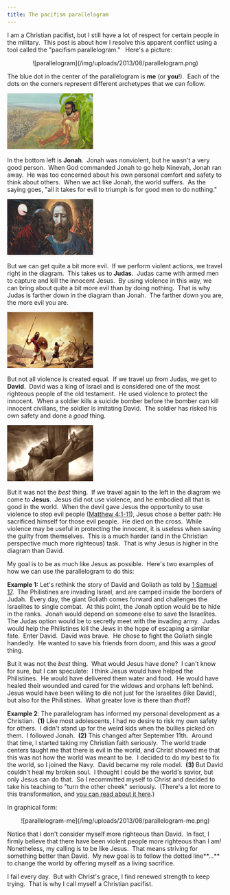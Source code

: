 ```yaml
---
title: The pacifism parallelogram
---
```


I am a Christian pacifist, but I still have a lot of respect for certain people in the military.  This post is about how I resolve this apparent conflict using a tool called the "pacifism parallelogram."   Here's a picture:

<center>
![parallelogram](/img/uploads/2013/08/parallelogram.png)
</center>

The blue dot in the center of the parallelogram is **me** (or **you**!).  Each of the dots on the corners represent different archetypes that we can follow.

<img class=right src=/img/uploads/2013/08/jonah_angry1.jpg>

In the bottom left is **Jonah**.  Jonah was nonviolent, but he wasn't a very good person.  When God commanded Jonah to go help Ninevah, Jonah ran away.  He was too concerned about his own personal comfort and safety to think about others.  When we act like Jonah, the world suffers.  As the saying goes, "all it takes for evil to triumph is for good men to do nothing."

<img class=right src=/img/uploads/2013/08/ilya-glazunov-the-kiss-of-judas-1985-e12683758312613.jpg>

But we can get quite a bit more evil.  If we perform violent actions, we travel right in the diagram.  This takes us to **Judas**.  Judas came with armed men to capture and kill the innocent Jesus.  By using violence in this way, we can bring about quite a bit more evil than by doing nothing.  That is why Judas is farther down in the diagram than Jonah.  The farther down you are, the more evil you are.

<img class=right src=/img/uploads/2013/08/full_davidgoliath4.jpeg>

But not all violence is created equal.  If we travel up from Judas, we get to **David**.  David was a king of Israel and is considered one of the most righteous people of the old testament.  He used violence to protect the innocent.  When a soldier kills a suicide bomber before the bomber can kill innocent civilians, the soldier is imitating David.  The soldier has risked his own safety and done a _good_ thing.

<img class=right src=/img/uploads/2013/08/Drawing-of-jesus-christ-on-the-cross-desktop-wallpaper-image1.jpg>

But it was not the _best_ thing.  If we travel again to the left in the diagram we come to **Jesus**.  Jesus did not use violence, and he embodied all that is good in the world.  When the devil gave Jesus the opportunity to use violence to stop evil people ([Matthew 4:1-11](http://www.biblegateway.com/passage/?search=Matthew+4%3A1-11)), Jesus chose a better path: He sacrificed himself for those evil people.  He died on the cross.  While violence may be useful in protecting the innocent, it is useless when saving the guilty from themselves.  This is a much harder (and in the Christian perspective much more righteous) task.  That is why Jesus is higher in the diagram than David.

My goal is to be as much like Jesus as possible.  Here's two examples of how we can use the parallelogram to do this:

**Example 1:** Let's rethink the story of David and Goliath as told by [1 Samuel 17](http://www.biblegateway.com/passage/?search=1+Samuel+17).  The Philistines are invading Israel, and are camped inside the borders of Judah.  Every day, the giant Goliath comes forward and challenges the Israelites to single combat.  At this point, the Jonah option would be to hide in the ranks.  Jonah would depend on someone else to save the Israelites.  The Judas option would be to secretly meet with the invading army.  Judas would help the Philistines kill the Jews in the hope of escaping a similar fate.  Enter David.  David was brave.  He chose to fight the Goliath single handedly.  He wanted to save his friends from doom, and this was a _good_ thing.

But it was not the _best_ thing.  What would Jesus have done?  I can't know for sure, but I can speculate:  I think Jesus would have helped the Philistines.  He would have delivered them water and food.  He would have healed their wounded and cared for the widows and orphans left behind.  Jesus would have been willing to die not just for the Israelites (like David), but also for the Philistines.  What greater love is there than _that_!?

**Example 2**: The parallelogram has informed my personal development as a Christian.  **(1)** Like most adolescents, I had no desire to risk my own safety for others.  I didn't stand up for the weird kids when the bullies picked on them.  I followed Jonah.  **(2)** This changed after September 11th.  Around that time, I started taking my Christian faith seriously.  The world trade centers taught me that there is evil in the world, and Christ showed me that this was not how the world was meant to be.  I decided to do my best to fix the world, so I joined the Navy.  David became my role model.  **(3)** But David couldn't heal my broken soul.  I thought I could be the world's savior, but only Jesus can do that.  So I recommitted myself to Christ and decided to take his teaching to "turn the other cheek" seriously.  (There's a lot more to this transformation, and [you can read about it here](http://izbicki.me/blog/co-testimony-the-development-of-my-beliefs).)

In graphical form:

<center>
![parallelogram-me](/img/uploads/2013/08/parallelogram-me.png)
</centeR>

Notice that I don't consider myself more righteous than David.  In fact, I firmly believe that there have been violent people more righteous than I am!  Nonetheless, my calling is to be like Jesus.  That means striving for something better than David.  My new goal is to follow the dotted line**...** to change the world by offering myself as a living sacrifice.

I fail every day.  But with Christ's grace, I find renewed strength to keep trying.  That is why I call myself a Christian pacifist.
